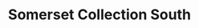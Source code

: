 ---
title: "Somerset Collection South"
url: /troy/somerset-collection-south/
shop: Einkaufszentrum
---